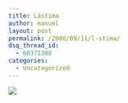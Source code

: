 ```yaml
---
title: Lástima
author: manuel
layout: post
permalink: /2006/09/11/l-stima/
dsq_thread_id:
  - 68371388
categories:
  - Uncategorized
---
```

![][1]

 [1]: https://blog.jazzido.com/wp-content/old/2006/9/12/dilbert.gif